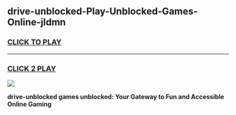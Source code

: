 
## drive-unblocked-Play-Unblocked-Games-Online-jldmn
<h3>
<a href="https://premium76.site?title=drive-unblocked&ref=25A">CLICK TO PLAY</a></h3>
<hr>

<h3>
<a href="https://premium76.site?title=drive-unblocked&ref=25A">CLICK 2 PLAY</a>
  
</h3>

<a href="https://premium76.site?title=drive-unblocked&ref=25A"><img src="https://clearcache.store/games.png"></a>


**drive-unblocked games unblocked: Your Gateway to Fun and Accessible Online Gaming**
